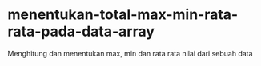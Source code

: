 # menentukan-total-max-min-rata-rata-pada-data-array
Menghitung dan menentukan max, min dan rata rata nilai dari sebuah data
